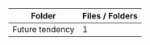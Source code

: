 | Folder          |   Files / Folders |
|-----------------|-------------------|
| Future tendency |                 1 |